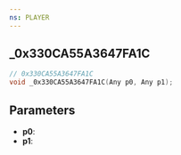 ```yaml
---
ns: PLAYER
---
```

## _0x330CA55A3647FA1C

```c
// 0x330CA55A3647FA1C
void _0x330CA55A3647FA1C(Any p0, Any p1);
```

## Parameters
* **p0**:
* **p1**:
